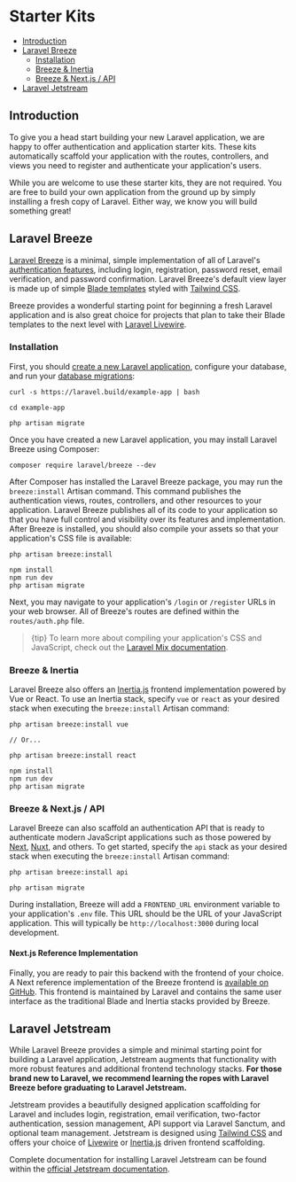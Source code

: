 # Starter Kits

- [Introduction](#introduction)
- [Laravel Breeze](#laravel-breeze)
    - [Installation](#laravel-breeze-installation)
    - [Breeze & Inertia](#breeze-and-inertia)
    - [Breeze & Next.js / API](#breeze-and-next)
- [Laravel Jetstream](#laravel-jetstream)

<a name="introduction"></a>
## Introduction

To give you a head start building your new Laravel application, we are happy to offer authentication and application starter kits. These kits automatically scaffold your application with the routes, controllers, and views you need to register and authenticate your application's users.

While you are welcome to use these starter kits, they are not required. You are free to build your own application from the ground up by simply installing a fresh copy of Laravel. Either way, we know you will build something great!

<a name="laravel-breeze"></a>
## Laravel Breeze

[Laravel Breeze](https://github.com/laravel/breeze) is a minimal, simple implementation of all of Laravel's [authentication features](/docs/{{version}}/authentication), including login, registration, password reset, email verification, and password confirmation. Laravel Breeze's default view layer is made up of simple [Blade templates](/docs/{{version}}/blade) styled with [Tailwind CSS](https://tailwindcss.com).

Breeze provides a wonderful starting point for beginning a fresh Laravel application and is also great choice for projects that plan to take their Blade templates to the next level with [Laravel Livewire](https://laravel-livewire.com).

<a name="laravel-breeze-installation"></a>
### Installation

First, you should [create a new Laravel application](/docs/{{version}}/installation), configure your database, and run your [database migrations](/docs/{{version}}/migrations):

```shell
curl -s https://laravel.build/example-app | bash

cd example-app

php artisan migrate
```

Once you have created a new Laravel application, you may install Laravel Breeze using Composer:

```shell
composer require laravel/breeze --dev
```

After Composer has installed the Laravel Breeze package, you may run the `breeze:install` Artisan command. This command publishes the authentication views, routes, controllers, and other resources to your application. Laravel Breeze publishes all of its code to your application so that you have full control and visibility over its features and implementation. After Breeze is installed, you should also compile your assets so that your application's CSS file is available:

```shell
php artisan breeze:install

npm install
npm run dev
php artisan migrate
```

Next, you may navigate to your application's `/login` or `/register` URLs in your web browser. All of Breeze's routes are defined within the `routes/auth.php` file.

> {tip} To learn more about compiling your application's CSS and JavaScript, check out the [Laravel Mix documentation](/docs/{{version}}/mix#running-mix).

<a name="breeze-and-inertia"></a>
### Breeze & Inertia

Laravel Breeze also offers an [Inertia.js](https://inertiajs.com) frontend implementation powered by Vue or React. To use an Inertia stack, specify `vue` or `react` as your desired stack when executing the `breeze:install` Artisan command:

```shell
php artisan breeze:install vue

// Or...

php artisan breeze:install react

npm install
npm run dev
php artisan migrate
```

<a name="breeze-and-next"></a>
### Breeze & Next.js / API

Laravel Breeze can also scaffold an authentication API that is ready to authenticate modern JavaScript applications such as those powered by [Next](https://nextjs.org), [Nuxt](https://nuxtjs.org), and others. To get started, specify the `api` stack as your desired stack when executing the `breeze:install` Artisan command:

```shell
php artisan breeze:install api

php artisan migrate
```

During installation, Breeze will add a `FRONTEND_URL` environment variable to your application's `.env` file. This URL should be the URL of your JavaScript application. This will typically be `http://localhost:3000` during local development.

<a name="next-reference-implementation"></a>
#### Next.js Reference Implementation

Finally, you are ready to pair this backend with the frontend of your choice. A Next reference implementation of the Breeze frontend is [available on GitHub](https://github.com/laravel/breeze-next). This frontend is maintained by Laravel and contains the same user interface as the traditional Blade and Inertia stacks provided by Breeze.

<a name="laravel-jetstream"></a>
## Laravel Jetstream

While Laravel Breeze provides a simple and minimal starting point for building a Laravel application, Jetstream augments that functionality with more robust features and additional frontend technology stacks. **For those brand new to Laravel, we recommend learning the ropes with Laravel Breeze before graduating to Laravel Jetstream.**

Jetstream provides a beautifully designed application scaffolding for Laravel and includes login, registration, email verification, two-factor authentication, session management, API support via Laravel Sanctum, and optional team management. Jetstream is designed using [Tailwind CSS](https://tailwindcss.com) and offers your choice of [Livewire](https://laravel-livewire.com) or [Inertia.js](https://inertiajs.com) driven frontend scaffolding.

Complete documentation for installing Laravel Jetstream can be found within the [official Jetstream documentation](https://jetstream.laravel.com/2.x/introduction.html).

